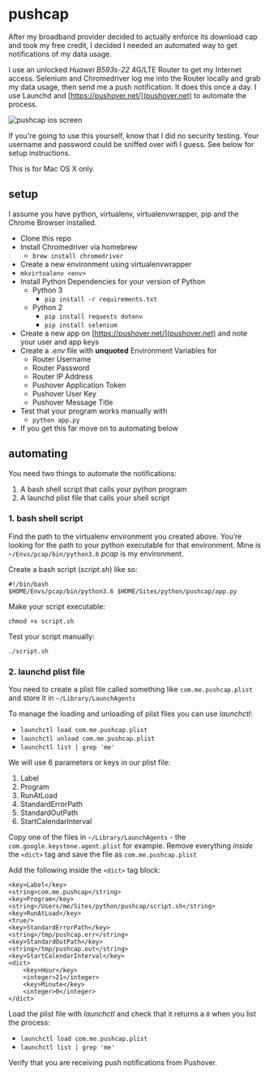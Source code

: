# pushcap
After my broadband provider decided to actually enforce its download cap and took my free credit, I decided I needed an automated way to get notifications of my data usage.

I use an unlocked *Huawei B593s-22* 4G/LTE Router to get my Internet access. Selenium and Chromedriver log me into the Router locally and grab my data usage, then send me a push notification. It does this once a day. I use Launchd and [https://pushover.net/](pushover.net) to automate the process. 

![pushcap ios screen](https://www.dropbox.com/s/9ayhsm5r91z88fs/pushcap-ios.png?dl=1)

If you're going to use this yourself, know that I did no security testing. Your username and password could be sniffed over wifi I guess. See below for setup instructions.

This is for Mac OS X only.

## setup
I assume you have python, virtualenv, virtualenvwrapper, pip and the Chrome Browser installed.
+ Clone this repo
+ Install Chromedriver via homebrew
  + `brew install chromedriver`
+  Create a new environment using virtualenvwrapper
  + `mkvirtualenv <env>`
+ Install Python Dependencies for your version of Python
  + Python 3
    + `pip install -r requirements.txt`
  + Python 2
    + `pip install requests dotenv`
    + `pip install selenium`
+ Create a new app on [https://pushover.net/](pushover.net) and note your user and app keys
+ Create a *.env* file with **unquoted** Environment Variables for
  + Router Username
  + Router Password
  + Router IP Address
  + Pushover Application Token
  + Pushover User Key
  + Pushover Message Title
+ Test that your program works manually with
  + `python app.py`
+ If you get this far move on to automating below

## automating
You need two things to automate the notifications:

1. A bash shell script that calls your python program
2. A launchd plist file that calls your shell script

### 1. bash shell script
Find the path to the virtualenv environment you created above. You’re looking for the path to your python executable for that environment. Mine is `~/Envs/pcap/bin/python3.6` *pcap* is my environment.

Create a bash script (*script.sh*) like so:
```
#!/bin/bash
$HOME/Envs/pcap/bin/python3.6 $HOME/Sites/python/pushcap/app.py
```

Make your script executable:

`chmod +x script.sh`

Test your script manually:

`./script.sh`

### 2. launchd plist file
You need to create a plist file called something like `com.me.pushcap.plist` and store it in `~/Library/LaunchAgents`

To manage the loading and unloading of plist files you can use *launchctl*:

+ `launchctl load com.me.pushcap.plist`
+ `launchctl unload com.me.pushcap.plist`
+ `launchctl list | grep 'me'`

We will use 6 parameters or keys in our plist file:

1. Label
2. Program
3. RunAtLoad
4. StandardErrorPath
5. StandardOutPath
6. StartCalendarInterval

Copy one of the files in `~/Library/LaunchAgents` - the `com.google.keystone.agent.plist` for example. Remove everything *inside* the `<dict>` tag and save the file as `com.me.pushcap.plist`

Add the following inside the `<dict>` tag block:
```
<key>Label</key>
<string>com.me.pushcap</string>
<key>Program</key>
<string>/Users/me/Sites/python/pushcap/script.sh</string>
<key>RunAtLoad</key>
<true/>
<key>StandardErrorPath</key>
<string>/tmp/pushcap.err</string>
<key>StandardOutPath</key>
<string>/tmp/pushcap.out</string>
<key>StartCalendarInterval</key>
<dict>
    <key>Hour</key>
    <integer>21</integer>
    <key>Minute</key>
    <integer>0</integer>
</dict>
```

Load the plist file with *launchctl* and check that it returns a `0` when you list the process:

+ `launchctl load com.me.pushcap.plist`
+ `launchctl list | grep 'me'`

Verify that you are receiving push notifications from Pushover.

